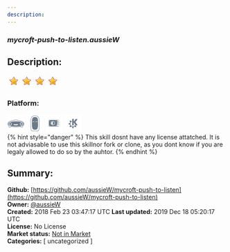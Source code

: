 ```yaml
---
description: 
---
```


### _mycroft-push-to-listen.aussieW_  
## Description:  
  
![](../.gitbook/assets/star.png)![](../.gitbook/assets/star.png)![](../.gitbook/assets/star.png)![](../.gitbook/assets/star.png)  
### Platform:  
 ![Mark I](../.gitbook/assets/mark-1-icon.png)  ![Mark II](../.gitbook/assets/mark-2-icon.png)  ![Picroft](../.gitbook/assets/picroft-icon.png)  ![plasmoid](../.gitbook/assets/kde.png)   
{% hint style="danger" %}
This skill dosnt have any license attatched. It is not adviasable to use this skillnor fork or clone, as you dont know if you are legaly allowed to do so by the auhtor.
{% endhint %}
  
## Summary:  
**Github:** [https://github.com/aussieW/mycroft-push-to-listen](https://github.com/aussieW/mycroft-push-to-listen)  
**Owner:** [@aussieW](https://github.com/aussieW)  
**Created:** 2018 Feb 23 03:47:17 UTC  **Last updated:** 2019 Dec 18 05:20:17 UTC  
**License:** No License  
**Market status:** [Not in Market](https://market.mycroft.ai/skill/)  
**Categories:** [ uncategorized ]   
